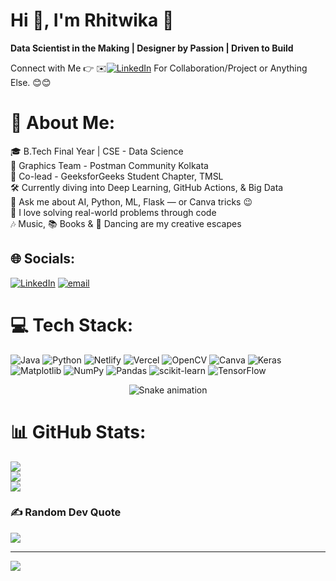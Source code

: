 #  Hi 👋, I'm Rhitwika 💫
**Data Scientist in the Making | Designer by Passion |  Driven to Build**

Connect with Me 👉 ✉️[![LinkedIn](https://img.shields.io/badge/LinkedIn-%230077B5.svg?logo=linkedin&logoColor=white)](https://linkedin.com/in/rhitwika-poddar-330731243) For Collaboration/Project or Anything Else. 😊😊
# 💫 About Me:
🎓 B.Tech Final Year | CSE - Data Science<br>🎨 Graphics Team - Postman Community Kolkata<br>🧠 Co-lead - GeeksforGeeks Student Chapter, TMSL<br>🛠️ Currently diving into Deep Learning, GitHub Actions, & Big Data<br>💬 Ask me about AI, Python, ML, Flask — or Canva tricks 😉<br>🧩 I love solving real-world problems through code<br>🎶 Music, 📚 Books & 💃 Dancing are my creative escapes


## 🌐 Socials:
[![LinkedIn](https://img.shields.io/badge/LinkedIn-%230077B5.svg?logo=linkedin&logoColor=white)](https://linkedin.com/in/rhitwika-poddar-330731243) [![email](https://img.shields.io/badge/Email-D14836?logo=gmail&logoColor=white)](mailto:rhitwikapoddar@gmail.com) 

# 💻 Tech Stack:
![Java](https://img.shields.io/badge/java-%23ED8B00.svg?style=for-the-badge&logo=openjdk&logoColor=white) ![Python](https://img.shields.io/badge/python-3670A0?style=for-the-badge&logo=python&logoColor=ffdd54) ![Netlify](https://img.shields.io/badge/netlify-%23000000.svg?style=for-the-badge&logo=netlify&logoColor=#00C7B7) ![Vercel](https://img.shields.io/badge/vercel-%23000000.svg?style=for-the-badge&logo=vercel&logoColor=white) ![OpenCV](https://img.shields.io/badge/opencv-%23white.svg?style=for-the-badge&logo=opencv&logoColor=white) ![Canva](https://img.shields.io/badge/Canva-%2300C4CC.svg?style=for-the-badge&logo=Canva&logoColor=white) ![Keras](https://img.shields.io/badge/Keras-%23D00000.svg?style=for-the-badge&logo=Keras&logoColor=white) ![Matplotlib](https://img.shields.io/badge/Matplotlib-%23ffffff.svg?style=for-the-badge&logo=Matplotlib&logoColor=black) ![NumPy](https://img.shields.io/badge/numpy-%23013243.svg?style=for-the-badge&logo=numpy&logoColor=white) ![Pandas](https://img.shields.io/badge/pandas-%23150458.svg?style=for-the-badge&logo=pandas&logoColor=white) ![scikit-learn](https://img.shields.io/badge/scikit--learn-%23F7931E.svg?style=for-the-badge&logo=scikit-learn&logoColor=white) ![TensorFlow](https://img.shields.io/badge/TensorFlow-%23FF6F00.svg?style=for-the-badge&logo=TensorFlow&logoColor=white)

<!-- Snake Game Repo View -->

<div align="center">
  <img src="https://profile-readme-generator.com/assets/snake.svg" alt="Snake animation" />
</div>

# 📊 GitHub Stats:
![](https://github-readme-stats.vercel.app/api?username=Rhitwika1&theme=cobalt&hide_border=false&include_all_commits=true&count_private=true)<br/>
![](https://nirzak-streak-stats.vercel.app/?user=Rhitwika1&theme=cobalt&hide_border=false)<br/>
![](https://github-readme-stats.vercel.app/api/top-langs/?username=Rhitwika1&theme=cobalt&hide_border=false&include_all_commits=true&count_private=true&layout=compact)

### ✍️ Random Dev Quote
![](https://quotes-github-readme.vercel.app/api?type=horizontal&theme=radical)

---
[![](https://visitcount.itsvg.in/api?id=Rhitwika1&icon=0&color=0)](https://visitcount.itsvg.in)

